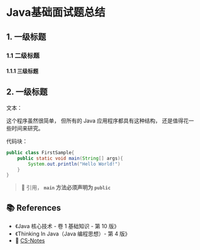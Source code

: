 # Java基础面试题总结

## 1.  一级标题

### 1.1  二级标题

#### 1.1.1  三级标题

## 2. 一级标题



文本：

这个程序虽然很简单， 但所有的 Java 应用程序都具有这种结构， 还是值得花一些时间来研究。

代码块：

```java
public class FirstSample{
    public static void main(String[] args){
        System.out.println("Hello World!")
    }
}
```

> 📜 引用， **`main` 方法必须声明为 `public`** 

## 📚 References

- 《Java 核心技术 - 卷 1 基础知识 - 第 10 版》
- 《Thinking In Java（Java 编程思想）- 第 4 版》
- 🐤 [CS-Notes](https://cyc2018.github.io/CS-Notes)


